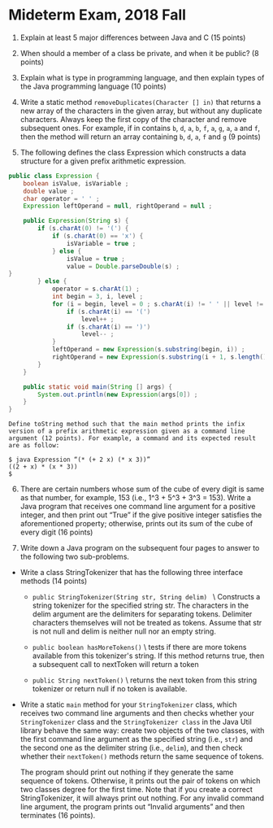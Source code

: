 Mideterm Exam, 2018 Fall 
=========

1. Explain at least 5 major differences between Java and C (15 points)
 
2. When should a member of a class be private, and when it be public? (8 points)
 
3. Explain what is type in programming language, and then explain types of the Java programming language (10 points)
 
4. Write a static method `removeDuplicates(Character [] in)` that returns a new array of the characters in the given array, but without any duplicate characters. Always keep the first copy of the character and remove subsequent ones. For example, if in contains `b`, `d`, `a`, `b`, `f`, `a`, `g`, `a`, `a` and `f`, then the method will return an array containing `b`, `d`, `a`, `f` and `g` (9 points)
 
 
 5. The following defines the class Expression which constructs a data structure for a given prefix arithmetic expression.
```java
public class Expression {
	boolean isValue, isVariable ;
	double value ;
	char operator = ' ' ;
	Expression leftOperand = null, rightOperand = null ;

	public Expression(String s) {
		if (s.charAt(0) != '(') {
			if (s.charAt(0) == 'x') {
				isVariable = true ;
			} else {
				isValue = true ;
				value = Double.parseDouble(s) ; 
}
		} else {
			operator = s.charAt(1) ;
			int begin = 3, i, level ;
			for (i = begin, level = 0 ; s.charAt(i) != ' ' || level != 0 ; i++){
				if (s.charAt(i) == '(')
					level++ ;
				if (s.charAt(i) == ')')
					level-- ;
			}
			leftOperand = new Expression(s.substring(begin, i)) ;
			rightOperand = new Expression(s.substring(i + 1, s.length() - 1)) ;
		}
	}

	public static void main(String [] args) {
		System.out.println(new Expression(args[0]) ;
	}
}
```

    Define toString method such that the main method prints the infix version of a prefix arithmetic expression given as a command line argument (12 points). For example, a command and its expected result are as follow:
```
$ java Expression “(* (+ 2 x) (* x 3))”
((2 + x) * (x * 3))
$
```

6. There are certain numbers whose sum of the cube of every digit is same as that number, for example, 153 (i.e., 1^3 + 5^3 + 3^3 = 153). Write a Java program that receives one command line argument for a positive integer, and then print out “True” if the give positive integer satisfies the aforementioned property; otherwise, prints out its sum of the cube of every digit (16 points)

7. Write down a Java program on the subsequent four pages to answer to the following two sub-problems.

* Write a class StringTokenizer that has the following three interface methods (14 points)
  - `public StringTokenizer(String str, String delim) ` \\
     Constructs a string tokenizer for the specified string str. The characters in the delim argument are the delimiters for separating tokens. Delimiter characters themselves will not be treated as tokens. Assume that str is not null and delim is neither null nor an empty string.

  - `public boolean hasMoreTokens()` \\
     tests if there are more tokens available from this tokenizer's string. If this method returns true, then a subsequent call to nextToken will return a token

  - `public String nextToken()` \\
     returns the next token from this string tokenizer or return null if no token is available.

* Write a static `main` method for your `StringTokenizer` class, which receives two command line arguments and then checks whether your `StringTokenizer` class and the `StringTokenizer class` in the Java Util library behave the same way: create two objects of the two classes, with the first command line argument as the specified string (i.e., `str`) and the second one as the delimiter string (i.e., `delim`), and then check whether their `nextToken()` methods return the same sequence of tokens. 

   The program should print out nothing if they generate the same sequence of tokens. Otherwise, it prints out the pair of tokens on which two classes degree for the first time. Note that if you create a correct StringTokenizer, it will always print out nothing. For any invalid command line argument, the program prints out “Invalid arguments” and then terminates (16 points).


